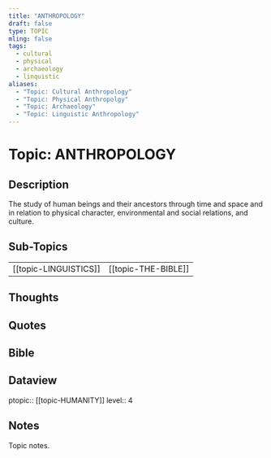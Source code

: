 ```yaml
---
title: "ANTHROPOLOGY"
draft: false
type: TOPIC
mling: false
tags:
  - cultural
  - physical
  - archaeology
  - linquistic
aliases:
  - "Topic: Cultural Anthropology"
  - "Topic: Physical Anthropolgy"
  - "Topic: Archaeology"
  - "Topic: Linguistic Anthropology"
---
```

# Topic: ANTHROPOLOGY

## Description
The study of human beings and their ancestors through time and space and in relation to physical character, environmental and social relations, and culture.

## Sub-Topics
|     |     |
| --- | --- |
| [[topic-LINGUISTICS]] | [[topic-THE-BIBLE]] |

## Thoughts

## Quotes

## Bible

## Dataview
ptopic:: [[topic-HUMANITY]]
level:: 4


## Notes
Topic notes.

